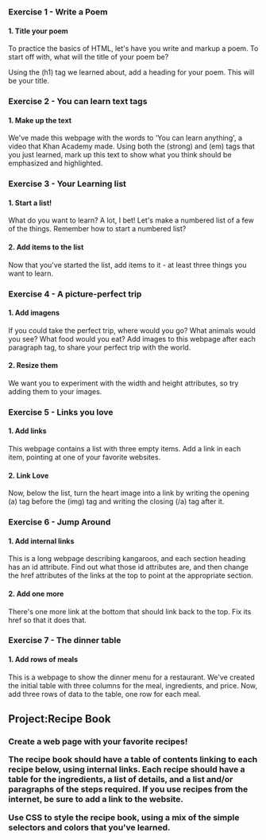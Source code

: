 <h3>Exercise 1 - Write a Poem</h3>

<h4>1. Title your poem</h4>
To practice the basics of HTML, let's have you write and markup a poem. To start off with, what will the title of your poem be?

Using the (h1) tag we learned about, add a heading for your poem. This will be your title.

<h3>Exercise 2 - You can learn text tags</h3>

<h4>1. Make up the text</h4>
We've made this webpage with the words to 'You can learn anything', a video that Khan Academy made. Using both the (strong) and (em) tags that you just learned, mark up this text to show what you think should be emphasized and highlighted.

<h3>Exercise 3 - Your Learning list</h3>

<h4>1. Start a list!</h4>
What do you want to learn? A lot, I bet! Let's make a numbered list of a few of the things. Remember how to start a numbered list?
<h4>2. Add items to the list</h4>
Now that you've started the list, add items to it - at least three things you want to learn.

<h3>Exercise 4 - A picture-perfect trip</h3>

<h4>1. Add imagens</h4>
If you could take the perfect trip, where would you go? What animals would you see? What food would you eat? Add images to this webpage after each paragraph tag, to share your perfect trip with the world.
<h4>2. Resize them</h4>
We want you to experiment with the width and height attributes, so try adding them to your images.

<h3>Exercise 5 -  Links you love</h3>

<h4>1. Add links</h4>
This webpage contains a list with three empty items. Add a link in each item, pointing at one of your favorite websites.
<h4>2. Link Love</h4>
Now, below the list, turn the heart image into a link by writing the opening (a) tag before the (img) tag and writing the closing (/a) tag after it. 

<h3>Exercise 6 - Jump Around</h3>

<h4>1. Add internal links</h4>
This is a long webpage describing kangaroos, and each section heading has an id attribute. Find out what those id attributes are, and then change the href attributes of the links at the top to point at the appropriate section.
<h4>2. Add one more</h4>
There's one more link at the bottom that should link back to the top. Fix its href so that it does that.

<h3>Exercise 7 - The dinner table</h3>

<h4>1. Add rows of meals</h4>
This is a webpage to show the dinner menu for a restaurant. We've created the initial table with three columns for the meal, ingredients, and price. Now, add three rows of data to the table, one row for each meal.


<h2>Project:Recipe Book</h2>

<h3>Create a web page with your favorite recipes! 

The recipe book should have a table of contents linking to each recipe below, using internal links. Each recipe should have a table for the ingredients, a list of details, and a list and/or paragraphs of the steps required. If you use recipes from the internet, be sure to add a link to the website.

Use CSS to style the recipe book, using a mix of the simple selectors and colors that you've learned.</h3>